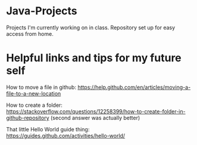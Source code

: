 # Java-Projects
Projects I'm currently working on in class. Repository set up for easy access from home.


# Helpful links and tips for my future self
How to move a file in github:
https://help.github.com/en/articles/moving-a-file-to-a-new-location

How to create a folder:
https://stackoverflow.com/questions/12258399/how-to-create-folder-in-github-repository (second answer was actually better)

That little Hello World guide thing:
https://guides.github.com/activities/hello-world/
